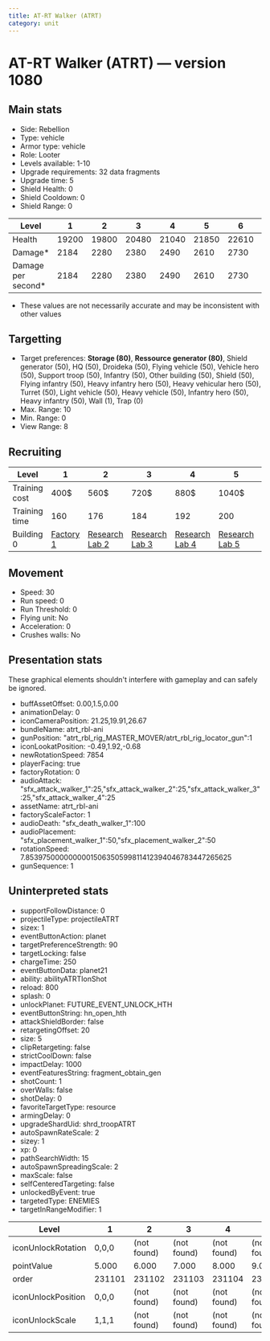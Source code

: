 ```yaml
---
title: AT-RT Walker (ATRT)
category: unit
---
```


# AT-RT Walker (ATRT) — version 1080

## Main stats

  * Side: Rebellion
  * Type: vehicle
  * Armor type: vehicle
  * Role: Looter
  * Levels available: 1-10
  * Upgrade requirements: 32 data fragments
  * Upgrade time: 5
  * Shield Health: 0
  * Shield Cooldown: 0
  * Shield Range: 0

|Level             |1    |2    |3    |4    |5    |6    |7    |8    |9    |10   |
|------------------|-----|-----|-----|-----|-----|-----|-----|-----|-----|-----|
|Health            |19200|19800|20480|21040|21850|22610|23720|25290|26920|28820|
|Damage*           |2184 |2280 |2380 |2490 |2610 |2730 |2860 |3000 |3140 |3290 |
|Damage per second*|2184 |2280 |2380 |2490 |2610 |2730 |2860 |3000 |3140 |3290 |

* These values are not necessarily accurate and may be inconsistent with other values

## Targetting

  * Target preferences: **Storage (80)**, **Ressource generator (80)**, Shield generator (50), HQ (50), Droideka (50), Flying vehicle (50), Vehicle hero (50), Support troop (50), Infantry (50), Other building (50), Shield (50), Flying infantry (50), Heavy infantry hero (50), Heavy vehicular hero (50), Turret (50), Light vehicle (50), Heavy vehicle (50), Infantry hero (50), Heavy infantry (50), Wall (1), Trap (0)
  * Max. Range: 10
  * Min. Range: 0
  * View Range: 8

## Recruiting

|Level        |1                             |2                                     |3                                     |4                                     |5                                     |6                                     |7                                     |8                                     |9                                     |10                                     |
|-------------|------------------------------|--------------------------------------|--------------------------------------|--------------------------------------|--------------------------------------|--------------------------------------|--------------------------------------|--------------------------------------|--------------------------------------|---------------------------------------|
|Training cost|400$                          |560$                                  |720$                                  |880$                                  |1040$                                 |1200$                                 |1360$                                 |1600$                                 |1680$                                 |1840$                                  |
|Training time|160                           |176                                   |184                                   |192                                   |200                                   |208                                   |216                                   |224                                   |232                                   |240                                    |
|Building 0   |[Factory 1](rebelFactory.html)|[Research Lab 2](rebelOffenseLab.html)|[Research Lab 3](rebelOffenseLab.html)|[Research Lab 4](rebelOffenseLab.html)|[Research Lab 5](rebelOffenseLab.html)|[Research Lab 6](rebelOffenseLab.html)|[Research Lab 7](rebelOffenseLab.html)|[Research Lab 8](rebelOffenseLab.html)|[Research Lab 9](rebelOffenseLab.html)|[Research Lab 10](rebelOffenseLab.html)|

## Movement

  * Speed: 30
  * Run speed: 0
  * Run Threshold: 0
  * Flying unit: No
  * Acceleration: 0
  * Crushes walls: No

## Presentation stats

These graphical elements shouldn't interfere with gameplay and can safely be ignored.

  * buffAssetOffset: 0.00,1.5,0.00
  * animationDelay: 0
  * iconCameraPosition: 21.25,19.91,26.67
  * bundleName: atrt_rbl-ani
  * gunPosition: "atrt_rbl_rig_MASTER_MOVER/atrt_rbl_rig_locator_gun":1
  * iconLookatPosition: -0.49,1.92,-0.68
  * newRotationSpeed: 7854
  * playerFacing: true
  * factoryRotation: 0
  * audioAttack: "sfx_attack_walker_1":25,"sfx_attack_walker_2":25,"sfx_attack_walker_3":25,"sfx_attack_walker_4":25
  * assetName: atrt_rbl-ani
  * factoryScaleFactor: 1
  * audioDeath: "sfx_death_walker_1":100
  * audioPlacement: "sfx_placement_walker_1":50,"sfx_placement_walker_2":50
  * rotationSpeed: 7.8539750000000001506350599811412394046783447265625
  * gunSequence: 1

## Uninterpreted stats

  * supportFollowDistance: 0
  * projectileType: projectileATRT
  * sizex: 1
  * eventButtonAction: planet
  * targetPreferenceStrength: 90
  * targetLocking: false
  * chargeTime: 250
  * eventButtonData: planet21
  * ability: abilityATRTIonShot
  * reload: 800
  * splash: 0
  * unlockPlanet: FUTURE_EVENT_UNLOCK_HTH
  * eventButtonString: hn_open_hth
  * attackShieldBorder: false
  * retargetingOffset: 20
  * size: 5
  * clipRetargeting: false
  * strictCoolDown: false
  * impactDelay: 1000
  * eventFeaturesString: fragment_obtain_gen
  * shotCount: 1
  * overWalls: false
  * shotDelay: 0
  * favoriteTargetType: resource
  * armingDelay: 0
  * upgradeShardUid: shrd_troopATRT
  * autoSpawnRateScale: 2
  * sizey: 1
  * xp: 0
  * pathSearchWidth: 15
  * autoSpawnSpreadingScale: 2
  * maxScale: false
  * selfCenteredTargeting: false
  * unlockedByEvent: true
  * targetedType: ENEMIES
  * targetInRangeModifier: 1

|Level             |1     |2          |3          |4          |5          |6          |7          |8          |9          |10         |
|------------------|------|-----------|-----------|-----------|-----------|-----------|-----------|-----------|-----------|-----------|
|iconUnlockRotation|0,0,0 |(not found)|(not found)|(not found)|(not found)|(not found)|(not found)|(not found)|(not found)|(not found)|
|pointValue        |5.000 |6.000      |7.000      |8.000      |9.000      |10.000     |11.000     |12.000     |13.000     |15.000     |
|order             |231101|231102     |231103     |231104     |231105     |231106     |231107     |231108     |231109     |231110     |
|iconUnlockPosition|0,0,0 |(not found)|(not found)|(not found)|(not found)|(not found)|(not found)|(not found)|(not found)|(not found)|
|iconUnlockScale   |1,1,1 |(not found)|(not found)|(not found)|(not found)|(not found)|(not found)|(not found)|(not found)|(not found)|

